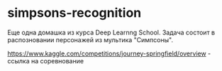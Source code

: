 # simpsons-recognition

Еще одна домашка из курса Deep Learnng School. Задача состоит в распозновании персонажей из мультика "Симпсоны".

https://www.kaggle.com/competitions/journey-springfield/overview - ссылка на соревнование
